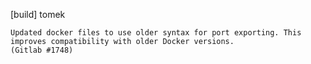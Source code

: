 [build] tomek

    Updated docker files to use older syntax for port exporting. This
    improves compatibility with older Docker versions.
    (Gitlab #1748)
